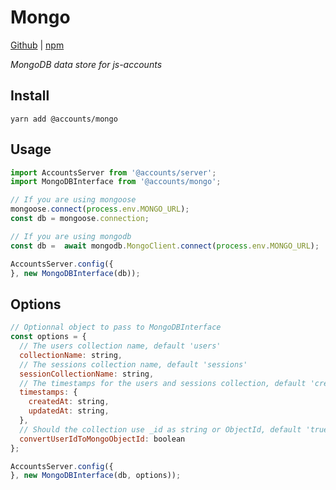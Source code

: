 # Mongo

[Github](https://github.com/js-accounts/mongo) | [npm](https://www.npmjs.com/package/@accounts/mongo)

*MongoDB data store for js-accounts*

## Install

```
yarn add @accounts/mongo
```

## Usage

```javascript
import AccountsServer from '@accounts/server';
import MongoDBInterface from '@accounts/mongo';

// If you are using mongoose
mongoose.connect(process.env.MONGO_URL);
const db = mongoose.connection;

// If you are using mongodb
const db =  await mongodb.MongoClient.connect(process.env.MONGO_URL);

AccountsServer.config({
}, new MongoDBInterface(db));
```

## Options

```javascript
// Optionnal object to pass to MongoDBInterface
const options = {
  // The users collection name, default 'users'
  collectionName: string,
  // The sessions collection name, default 'sessions'
  sessionCollectionName: string,
  // The timestamps for the users and sessions collection, default 'createdAt' and 'updatedAt'
  timestamps: {
    createdAt: string,
    updatedAt: string,
  },
  // Should the collection use _id as string or ObjectId, default 'true'
  convertUserIdToMongoObjectId: boolean
};

AccountsServer.config({
}, new MongoDBInterface(db, options));
```
